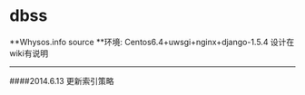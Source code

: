 dbss
====

**Whysos.info source
**环境: Centos6.4+uwsgi+nginx+django-1.5.4
设计在wiki有说明

----------

####2014.6.13 更新索引策略

